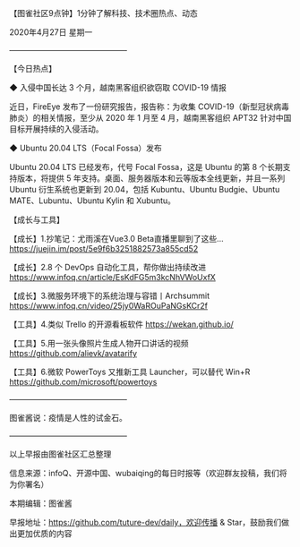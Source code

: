 【图雀社区9点钟】1分钟了解科技、技术圈热点、动态

2020年4月27日  星期一

———————————————

【今日热点】 

 ◆ 入侵中国长达 3 个月，越南黑客组织欲窃取 COVID-19 情报

近日，FireEye 发布了一份研究报告，报告称：为收集 COVID-19（新型冠状病毒肺炎）的相关情报，至少从 2020 年 1 月至 4 月，越南黑客组织 APT32 针对中国目标开展持续的入侵活动。

 ◆ Ubuntu 20.04 LTS（Focal Fossa）发布

Ubuntu 20.04 LTS 已经发布，代号 Focal Fossa，这是 Ubuntu 的第 8 个长期支持版本，将提供 5 年支持。桌面、服务器版本和云等版本全线更新，并且一系列 Ubuntu 衍生系统也更新到 20.04，包括 Kubuntu、Ubuntu Budgie、Ubuntu MATE、Lubuntu、Ubuntu Kylin 和 Xubuntu。

【成长与工具】   

【成长】1.抄笔记：尤雨溪在Vue3.0 Beta直播里聊到了这些… https://juejin.im/post/5e9f6b3251882573a855cd52

【成长】2.8 个 DevOps 自动化工具，帮你做出持续改进 https://www.infoq.cn/article/EsKdFG5m3kcNhVWoUxfX

【成长】3.微服务环境下的系统治理与容错丨Archsummit https://www.infoq.cn/video/25jy0WaROuPaNGsKCr2f

【工具】4.类似 Trello 的开源看板软件 https://wekan.github.io/

【工具】5.用一张头像照片生成人物开口讲话的视频 https://github.com/alievk/avatarify

【工具】6.微软 PowerToys 又推新工具 Launcher，可以替代 Win+R https://github.com/microsoft/powertoys

——————————————— 

图雀酱说：疫情是人性的试金石。

———————————————

以上早报由图雀社区汇总整理   

信息来源：infoQ、开源中国、wubaiqing的每日时报等（欢迎群友投稿，我们将为你署名）

本期编辑：图雀酱

早报地址：https://github.com/tuture-dev/daily，欢迎传播 & Star，鼓励我们做出更加优质的内容